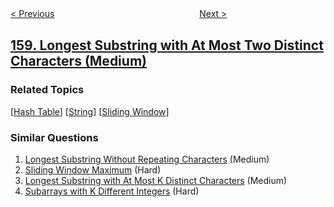 <!--|This file generated by command(leetcode description); DO NOT EDIT.    |-->
<!--+----------------------------------------------------------------------+-->
<!--|@author    openset <openset.wang@gmail.com>                           |-->
<!--|@link      https://github.com/openset                                 |-->
<!--|@home      https://github.com/openset/leetcode                        |-->
<!--+----------------------------------------------------------------------+-->

[< Previous](../read-n-characters-given-read4-ii-call-multiple-times "Read N Characters Given Read4 II - Call multiple times")
　　　　　　　　　　　　　　　　
[Next >](../intersection-of-two-linked-lists "Intersection of Two Linked Lists")

## [159. Longest Substring with At Most Two Distinct Characters (Medium)](https://leetcode.com/problems/longest-substring-with-at-most-two-distinct-characters "至多包含两个不同字符的最长子串")



### Related Topics
  [[Hash Table](../../tag/hash-table/README.md)]
  [[String](../../tag/string/README.md)]
  [[Sliding Window](../../tag/sliding-window/README.md)]

### Similar Questions
  1. [Longest Substring Without Repeating Characters](../longest-substring-without-repeating-characters) (Medium)
  1. [Sliding Window Maximum](../sliding-window-maximum) (Hard)
  1. [Longest Substring with At Most K Distinct Characters](../longest-substring-with-at-most-k-distinct-characters) (Medium)
  1. [Subarrays with K Different Integers](../subarrays-with-k-different-integers) (Hard)
